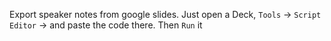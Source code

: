 Export speaker notes from google slides.
Just open a Deck, `Tools` -> `Script Editor` -> and paste the code there. Then `Run` it